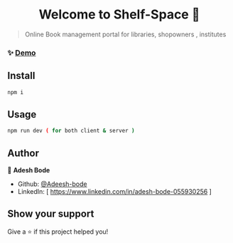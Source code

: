 <h1 align="center">Welcome to Shelf-Space 👋</h1>
<p>
</p>

> Online Book management portal for libraries, shopowners , institutes

### ✨ [Demo](https://shelfspace.adesh.tech)

## Install

```sh
npm i
```

## Usage

```sh
npm run dev ( for both client & server )
```

## Author

👤 **Adesh Bode**

* Github: [@Adeesh-bode](https://github.com/Adeesh-bode)
* LinkedIn: [ https://www.linkedin.com/in/adesh-bode-055930256 ]
## Show your support

Give a ⭐️ if this project helped you!
